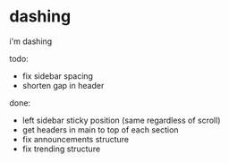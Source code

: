 # dashing
i'm dashing

todo:
- fix sidebar spacing
- shorten gap in header


done:
- left sidebar sticky position (same regardless of scroll)
- get headers in main to top of each section
- fix announcements structure
- fix trending structure